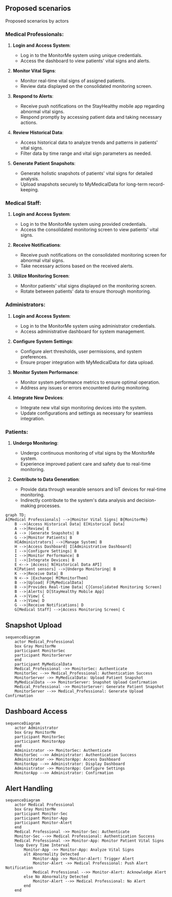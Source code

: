 ## Proposed scenarios
Proposed scenarios by actors

### Medical Professionals:
1. **Login and Access System**:
   - Log in to the MonitorMe system using unique credentials.
   - Access the dashboard to view patients' vital signs and alerts.

2. **Monitor Vital Signs**:
   - Monitor real-time vital signs of assigned patients.
   - Review data displayed on the consolidated monitoring screen.

3. **Respond to Alerts**:
   - Receive push notifications on the StayHealthy mobile app regarding abnormal vital signs.
   - Respond promptly by accessing patient data and taking necessary actions.

4. **Review Historical Data**:
   - Access historical data to analyze trends and patterns in patients' vital signs.
   - Filter data by time range and vital sign parameters as needed.

5. **Generate Patient Snapshots**:
   - Generate holistic snapshots of patients' vital signs for detailed analysis.
   - Upload snapshots securely to MyMedicalData for long-term record-keeping.

### Medical Staff:
1. **Login and Access System**:
   - Log in to the MonitorMe system using provided credentials.
   - Access the consolidated monitoring screen to view patients' vital signs.

2. **Receive Notifications**:
   - Receive push notifications on the consolidated monitoring screen for abnormal vital signs.
   - Take necessary actions based on the received alerts.

3. **Utilize Monitoring Screen**:
   - Monitor patients' vital signs displayed on the monitoring screen.
   - Rotate between patients' data to ensure thorough monitoring.

### Administrators:
1. **Login and Access System**:
   - Log in to the MonitorMe system using administrator credentials.
   - Access administrative dashboard for system management.

2. **Configure System Settings**:
   - Configure alert thresholds, user permissions, and system preferences.
   - Ensure proper integration with MyMedicalData for data upload.

3. **Monitor System Performance**:
   - Monitor system performance metrics to ensure optimal operation.
   - Address any issues or errors encountered during monitoring.

4. **Integrate New Devices**:
   - Integrate new vital sign monitoring devices into the system.
   - Update configurations and settings as necessary for seamless integration.

### Patients:
1. **Undergo Monitoring**:
   - Undergo continuous monitoring of vital signs by the MonitorMe system.
   - Experience improved patient care and safety due to real-time monitoring.

2. **Contribute to Data Generation**:
   - Provide data through wearable sensors and IoT devices for real-time monitoring.
   - Indirectly contribute to the system's data analysis and decision-making processes.

```mermaid
graph TD;
A[Medical Professionals] -->|Monitor Vital Signs| B{MonitorMe} 
    B -->|Access Historical Data| E[Historical Data]
    A -->|Review| E
    A --> |Generate Snapshots| B
    G -->|Monitor Patients| B
    H[Administrators] -->|Manage System| B
    H -->|Access Dashboard| I[Administrative Dashboard]
    I -->|Configure Settings| B
    I -->|Monitor Performance| B
    I -->|Integrate Devices| B
    E <--> |Access| N[Historical Data API]
    K[Patient sensors] -->|Undergo Monitoring| B
    K -->|Receive Data| B
    N <--> |Exchange| M[MonitorThem]
    B -->|Upload| F[MyMedicalData]
    B -->|Provides Real-time Data| C[Consolidated Monitoring Screen]
    B -->|Alerts| D[StayHealthy Mobile App]
    A -->|View| C
    A -->|View| D
    G -->|Receive Notifications| D
    G[Medical Staff] -->|Access Monitoring Screen| C
```
##  Snapshot Upload
```mermaid
sequenceDiagram
    actor Medical_Professional
    box Gray MonitorMe
    participant MonitorSec
    participant MonitorServer
    end
    participant MyMedicalData
    Medical_Professional ->> MonitorSec: Authenticate
    MonitorSec -->> Medical_Professional: Authentication Success
    MonitorServer ->> MyMedicalData: Upload Patient Snapshot
    MyMedicalData -->> MonitorServer: Snapshot Upload Confirmation
    Medical_Professional ->> MonitorServer: Generate Patient Snapshot
    MonitorServer -->> Medical_Professional: Generate Upload Confirmation
```
## Dashboard Access
```mermaid
sequenceDiagram
    actor Administrator
    box Gray MonitorMe
    participant MonitorSec
    participant MonitorApp
    end
    Administrator ->> MonitorSec: Authenticate
    MonitorSec -->> Administrator: Authentication Success
    Administrator ->> MonitorApp: Access Dashboard
    MonitorApp -->> Administrator: Display Dashboard
    Administrator ->> MonitorApp: Configure Settings
    MonitorApp -->> Administrator: Confirmation
```
## Alert Handling
```mermaid
sequenceDiagram
    actor Medical Professional
    box Gray MonitorMe
    participant Monitor-Sec 
    participant Monitor-App 
    participant Monitor-Alert 
    end
    Medical Professional ->> Monitor-Sec: Authenticate
    Monitor-Sec -->> Medical Professional: Authentication Success
    Medical Professional ->> Monitor-App: Monitor Patient Vital Signs
    loop Every Time Interval
        Monitor-App ->> Monitor-App: Analyze Vital Signs
        alt Abnormality Detected
            Monitor-App ->> Monitor-Alert: Trigger Alert
            Monitor-Alert ->> Medical Professional: Push Alert Notification
            Medical Professional -->> Monitor-Alert: Acknowledge Alert
        else No Abnormality Detected
            Monitor-Alert -->> Medical Professional: No Alert
        end
    end
```